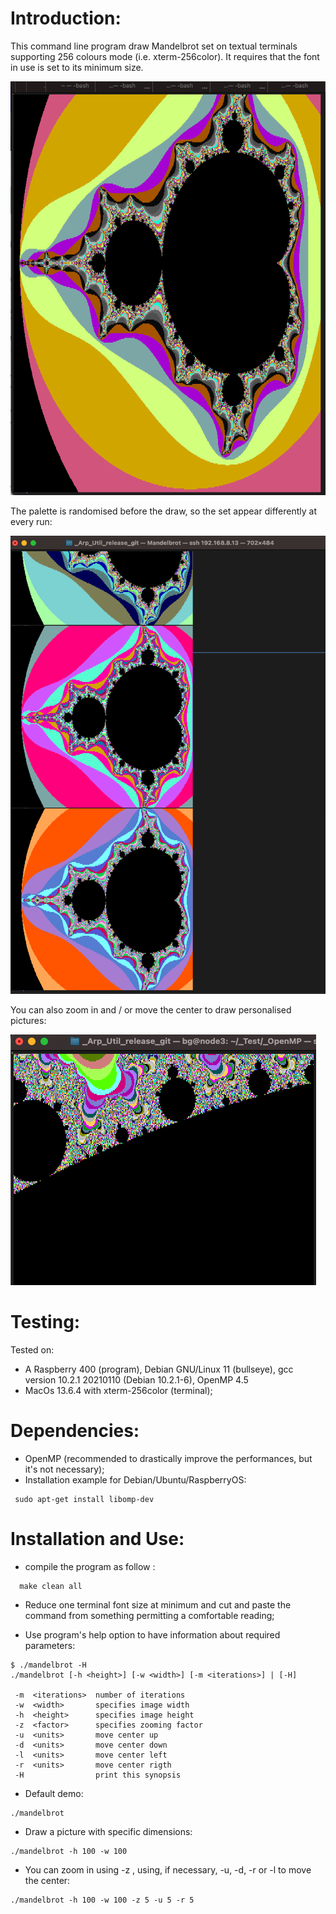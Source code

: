 Introduction:
=============

This command line program draw Mandelbrot set on textual terminals supporting 256 colours mode (i.e. xterm-256color). It requires that the font in use is set to its minimum size.

![alt text](./screenshots/mandelbrot.png "Mandelbrot")

The palette is randomised before the draw, so the set appear differently at every run:

![alt text](./screenshots/multicolour.png "Multicolor")

You can also zoom in and / or move the center to draw personalised pictures:

![alt text](./screenshots/zoom.png "Zoom")

Testing:
=========

Tested on:
* A Raspberry 400 (program), Debian GNU/Linux 11 (bullseye), gcc version 10.2.1 20210110 (Debian 10.2.1-6), OpenMP 4.5
* MacOs 13.6.4 with xterm-256color (terminal);

Dependencies:
=============

* OpenMP (recommended to drastically improve the performances, but it's not necessary);
* Installation example for Debian/Ubuntu/RaspberryOS:
```shell
 sudo apt-get install libomp-dev
```

Installation and Use:
=====================

- compile the program as follow :
```shell
  make clean all
```

- Reduce one terminal font size at minimum and cut and paste the command from something permitting a comfortable reading;

- Use program's help option to have information about required parameters:
```shell
$ ./mandelbrot -H
./mandelbrot [-h <height>] [-w <width>] [-m <iterations>] | [-H]

 -m  <iterations>  number of iterations
 -w  <width>       specifies image width
 -h  <height>      specifies image height
 -z  <factor>      specifies zooming factor
 -u  <units>       move center up
 -d  <units>       move center down
 -l  <units>       move center left
 -r  <units>       move center rigth
 -H                print this synopsis
```

- Default demo:
```shell
./mandelbrot
```

- Draw a picture with specific dimensions:
```shell
./mandelbrot -h 100 -w 100 
```

- You can zoom in using -z , using, if necessary, -u, -d, -r or -l to move the center:
```shell
./mandelbrot -h 100 -w 100 -z 5 -u 5 -r 5
```
